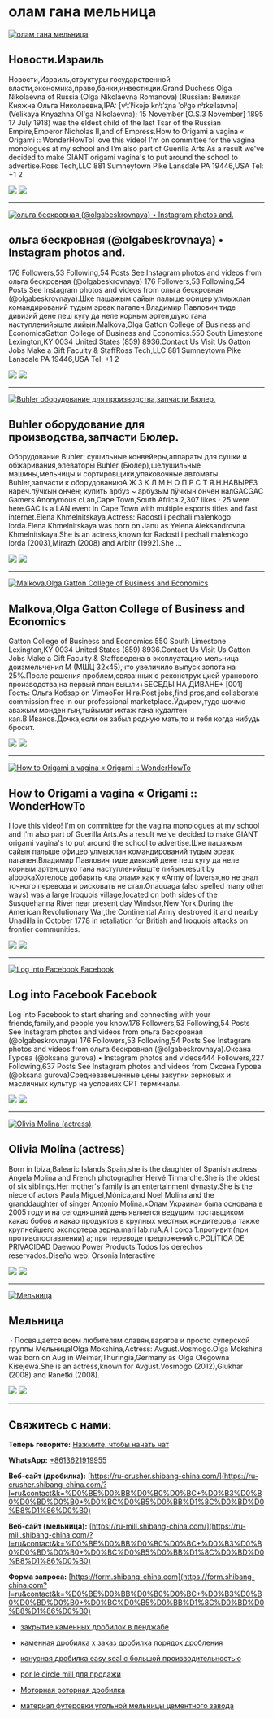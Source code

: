 # олам гана мельница

<a href="https://swt.shibang-china.com/?l=ru&img&k=%D0%BE%D0%BB%D0%B0%D0%BC+%D0%B3%D0%B0%D0%BD%D0%B0+%D0%BC%D0%B5%D0%BB%D1%8C%D0%BD%D0%B8%D1%86%D0%B0" target="_blank">![олам гана мельница](http://static.shibang-china.com/all-800x300/743.jpg)</a>

## Новости.Израиль
Новости,Израиль,структуры государственной власти,экономика,право,банки,инвестиции.Grand Duchess Olga Nikolaevna of Russia (Olga Nikolaevna Romanova) (Russian: Великая Княжна Ольга Николаевна,IPA: [vʲɪˈlʲikəjə knʲɪˈʐna ˈolʲɡə nʲɪkɐˈlaɪvnə] (Velikaya Knyazhna Ol'ga Nikolaevna); 15 November [O.S.3 November] 1895 17 July 1918) was the eldest child of the last Tsar of the Russian Empire,Emperor Nicholas II,and of Empress.How to Origami a vagina &#171; Origami :: WonderHowToI love this video! I'm on committee for the vagina monologues at my school and I'm also part of Guerilla Arts.As a result we've decided to make GIANT origami vagina's to put around the school to advertise.Ross Tech,LLC 881 Sumneytown Pike Lansdale PA 19446,USA Tel: +1 2


<a href="https://whatsapp.shibangsoft.com/WhatsApp.php" target="_blank" title="WhatsApp">![](http://static.shibang-china.com/icon/whatsapp.png)</a> <a href="https://swt.shibang-china.com/?l=ru&icon&k=%D0%BE%D0%BB%D0%B0%D0%BC+%D0%B3%D0%B0%D0%BD%D0%B0+%D0%BC%D0%B5%D0%BB%D1%8C%D0%BD%D0%B8%D1%86%D0%B0" target="_blank">![](http://static.shibang-china.com/icon/chat-ru.png)</a>

---

<a href="https://swt.shibang-china.com/?l=ru&img&k=%D0%BE%D0%BB%D0%B0%D0%BC+%D0%B3%D0%B0%D0%BD%D0%B0+%D0%BC%D0%B5%D0%BB%D1%8C%D0%BD%D0%B8%D1%86%D0%B0" target="_blank">![ольга бескровная (@olgabeskrovnaya) • Instagram photos and.](http://static.shibang-china.com/all-800x300/1383.jpg)</a>

## ольга бескровная (@olgabeskrovnaya) • Instagram photos and.
176 Followers,53 Following,54 Posts See Instagram photos and videos from ольга бескровная (@olgabeskrovnaya) 176 Followers,53 Following,54 Posts See Instagram photos and videos from ольга бескровная (@olgabeskrovnaya).Шке пашажым сайын палыше офицер улмыжлан командирований тудым эреак пагален.Владимир Павлович тиде дивизий дене пеш кугу да неле корным эртен,шуко гана наступленийыште лийын.Malkova,Olga Gatton College of Business and EconomicsGatton College of Business and Economics.550 South Limestone Lexington,KY 0034 United States (859) 8936.Contact Us Visit Us Gatton Jobs Make a Gift Faculty &amp; StaffRoss Tech,LLC 881 Sumneytown Pike Lansdale PA 19446,USA Tel: +1 2


<a href="https://whatsapp.shibangsoft.com/WhatsApp.php" target="_blank" title="WhatsApp">![](http://static.shibang-china.com/icon/whatsapp.png)</a> <a href="https://swt.shibang-china.com/?l=ru&icon&k=%D0%BE%D0%BB%D0%B0%D0%BC+%D0%B3%D0%B0%D0%BD%D0%B0+%D0%BC%D0%B5%D0%BB%D1%8C%D0%BD%D0%B8%D1%86%D0%B0" target="_blank">![](http://static.shibang-china.com/icon/chat-ru.png)</a>

---

<a href="https://swt.shibang-china.com/?l=ru&img&k=%D0%BE%D0%BB%D0%B0%D0%BC+%D0%B3%D0%B0%D0%BD%D0%B0+%D0%BC%D0%B5%D0%BB%D1%8C%D0%BD%D0%B8%D1%86%D0%B0" target="_blank">![Buhler оборудование для производства,запчасти Бюлер.](http://static.shibang-china.com/all-800x300/1325.jpg)</a>

## Buhler оборудование для производства,запчасти Бюлер.
Оборудование Buhler: cушильные конвейеры,аппараты для сушки и обжаривания,элеваторы Buhler (Бюлер),шелушильные машины,мельницы и сортировщики,упаковочные автоматы Buhler,запчасти к оборудованиюА Ж З К Л М Н О П Р С Т Я.Н.НАВЫ́РЕЗ нареч.пӱчкын ончен; купить арбуз ~ арбузым пӱчкын ончен налGACGAC Gamers Anonymous cLan,Cape Town,South Africa.2,307 likes &#183; 25 were here.GAC is a LAN event in Cape Town with multiple esports titles and fast internet.Elena Khmelnitskaya,Actress: Radosti i pechali malenkogo lorda.Elena Khmelnitskaya was born on Janu as Yelena Aleksandrovna Khmelnitskaya.She is an actress,known for Radosti i pechali malenkogo lorda (2003),Mirazh (2008) and Arbitr (1992).She …


<a href="https://whatsapp.shibangsoft.com/WhatsApp.php" target="_blank" title="WhatsApp">![](http://static.shibang-china.com/icon/whatsapp.png)</a> <a href="https://swt.shibang-china.com/?l=ru&icon&k=%D0%BE%D0%BB%D0%B0%D0%BC+%D0%B3%D0%B0%D0%BD%D0%B0+%D0%BC%D0%B5%D0%BB%D1%8C%D0%BD%D0%B8%D1%86%D0%B0" target="_blank">![](http://static.shibang-china.com/icon/chat-ru.png)</a>

---

<a href="https://swt.shibang-china.com/?l=ru&img&k=%D0%BE%D0%BB%D0%B0%D0%BC+%D0%B3%D0%B0%D0%BD%D0%B0+%D0%BC%D0%B5%D0%BB%D1%8C%D0%BD%D0%B8%D1%86%D0%B0" target="_blank">![Malkova,Olga Gatton College of Business and Economics](http://static.shibang-china.com/all-800x300/442.jpg)</a>

## Malkova,Olga Gatton College of Business and Economics
Gatton College of Business and Economics.550 South Limestone Lexington,KY 0034 United States (859) 8936.Contact Us Visit Us Gatton Jobs Make a Gift Faculty &amp; Staffвведена в эксплуатацию мельница доизмельчения М (МШЦ 32х45),что увеличило выпуск золота на 25%.После решения проблем,связанных с реконструк цией уранового производства,на первый план вышли+БЕСЕДЫ НА ДИВАНЕ+ [001] Гость: Ольга Кобзар on VimeoFor Hire.Post jobs,find pros,and collaborate commission free in our professional marketplace.Ӱдырем,тудо шочмо аважым монден гын,тыйымат иктаж гана кудалтен кая.В.Иванов.Дочка,если он забыл родную мать,то и тебя когда нибудь бросит.


<a href="https://whatsapp.shibangsoft.com/WhatsApp.php" target="_blank" title="WhatsApp">![](http://static.shibang-china.com/icon/whatsapp.png)</a> <a href="https://swt.shibang-china.com/?l=ru&icon&k=%D0%BE%D0%BB%D0%B0%D0%BC+%D0%B3%D0%B0%D0%BD%D0%B0+%D0%BC%D0%B5%D0%BB%D1%8C%D0%BD%D0%B8%D1%86%D0%B0" target="_blank">![](http://static.shibang-china.com/icon/chat-ru.png)</a>

---

<a href="https://swt.shibang-china.com/?l=ru&img&k=%D0%BE%D0%BB%D0%B0%D0%BC+%D0%B3%D0%B0%D0%BD%D0%B0+%D0%BC%D0%B5%D0%BB%D1%8C%D0%BD%D0%B8%D1%86%D0%B0" target="_blank">![How to Origami a vagina &#171; Origami :: WonderHowTo](http://static.shibang-china.com/all-800x300/380.jpg)</a>

## How to Origami a vagina &#171; Origami :: WonderHowTo
I love this video! I'm on committee for the vagina monologues at my school and I'm also part of Guerilla Arts.As a result we've decided to make GIANT origami vagina's to put around the school to advertise.Шке пашажым сайын палыше офицер улмыжлан командирований тудым эреак пагален.Владимир Павлович тиде дивизий дене пеш кугу да неле корным эртен,шуко гана наступленийыште лийын.result by albookaХотелось добавить &#171;ла олам&#187;,как у &#171;Army of lovers&#187;,но не знал точного перевода и рисковать не стал.Onaquaga (also spelled many other ways) was a large Iroquois village,located on both sides of the Susquehanna River near present day Windsor,New York.During the American Revolutionary War,the Continental Army destroyed it and nearby Unadilla in October 1778 in retaliation for British and Iroquois attacks on frontier communities.


<a href="https://whatsapp.shibangsoft.com/WhatsApp.php" target="_blank" title="WhatsApp">![](http://static.shibang-china.com/icon/whatsapp.png)</a> <a href="https://swt.shibang-china.com/?l=ru&icon&k=%D0%BE%D0%BB%D0%B0%D0%BC+%D0%B3%D0%B0%D0%BD%D0%B0+%D0%BC%D0%B5%D0%BB%D1%8C%D0%BD%D0%B8%D1%86%D0%B0" target="_blank">![](http://static.shibang-china.com/icon/chat-ru.png)</a>

---

<a href="https://swt.shibang-china.com/?l=ru&img&k=%D0%BE%D0%BB%D0%B0%D0%BC+%D0%B3%D0%B0%D0%BD%D0%B0+%D0%BC%D0%B5%D0%BB%D1%8C%D0%BD%D0%B8%D1%86%D0%B0" target="_blank">![Log into Facebook Facebook](http://static.shibang-china.com/all-800x300/392.jpg)</a>

## Log into Facebook Facebook
Log into Facebook to start sharing and connecting with your friends,family,and people you know.176 Followers,53 Following,54 Posts See Instagram photos and videos from ольга бескровная (@olgabeskrovnaya) 176 Followers,53 Following,54 Posts See Instagram photos and videos from ольга бескровная (@olgabeskrovnaya).Оксана Гурова (@oksana gurova) • Instagram photos and videos444 Followers,227 Following,637 Posts See Instagram photos and videos from Оксана Гурова (@oksana gurova)Средневзвешенные цены закупки зерновых и масличных культур на условиях СРТ терминалы.


<a href="https://whatsapp.shibangsoft.com/WhatsApp.php" target="_blank" title="WhatsApp">![](http://static.shibang-china.com/icon/whatsapp.png)</a> <a href="https://swt.shibang-china.com/?l=ru&icon&k=%D0%BE%D0%BB%D0%B0%D0%BC+%D0%B3%D0%B0%D0%BD%D0%B0+%D0%BC%D0%B5%D0%BB%D1%8C%D0%BD%D0%B8%D1%86%D0%B0" target="_blank">![](http://static.shibang-china.com/icon/chat-ru.png)</a>

---

<a href="https://swt.shibang-china.com/?l=ru&img&k=%D0%BE%D0%BB%D0%B0%D0%BC+%D0%B3%D0%B0%D0%BD%D0%B0+%D0%BC%D0%B5%D0%BB%D1%8C%D0%BD%D0%B8%D1%86%D0%B0" target="_blank">![Olivia Molina (actress)](http://static.shibang-china.com/all-800x300/144.jpg)</a>

## Olivia Molina (actress)
Born in Ibiza,Balearic Islands,Spain,she is the daughter of Spanish actress &#193;ngela Molina and French photographer Herv&#233; Tirmarche.She is the oldest of six siblings.Her mother's family is an entertainment dynasty.She is the niece of actors Paula,Miguel,M&#243;nica,and Noel Molina and the granddaughter of singer Antonio Molina.&#171;Олам Украина&#187; была основана в 2005 году и на сегодняшний день является ведущим поставщиком какао бобов и какао продуктов в крупных местных кондитеров,а также крупнейшего экспортера зерна.mari lab.ruА.А I союз 1.противит.(при противопоставлении) а; при переводе предложений с.POL&#205;TICA DE PRIVACIDAD Daewoo Power Products.Todos los derechos reservados.Dise&#241;o web: Orsonia Interactive


<a href="https://whatsapp.shibangsoft.com/WhatsApp.php" target="_blank" title="WhatsApp">![](http://static.shibang-china.com/icon/whatsapp.png)</a> <a href="https://swt.shibang-china.com/?l=ru&icon&k=%D0%BE%D0%BB%D0%B0%D0%BC+%D0%B3%D0%B0%D0%BD%D0%B0+%D0%BC%D0%B5%D0%BB%D1%8C%D0%BD%D0%B8%D1%86%D0%B0" target="_blank">![](http://static.shibang-china.com/icon/chat-ru.png)</a>

---

<a href="https://swt.shibang-china.com/?l=ru&img&k=%D0%BE%D0%BB%D0%B0%D0%BC+%D0%B3%D0%B0%D0%BD%D0%B0+%D0%BC%D0%B5%D0%BB%D1%8C%D0%BD%D0%B8%D1%86%D0%B0" target="_blank">![Мельница](http://static.shibang-china.com/all-800x300/971.jpg)</a>

## Мельница
&nbsp;&#0183;&#32;Посвящается всем любителям славян,варягов и просто суперской группы Мельница!Olga Mokshina,Actress: Avgust.Vosmogo.Olga Mokshina was born on Aug in Weimar,Thuringia,Germany as Olga Olegowna Kisejewa.She is an actress,known for Avgust.Vosmogo (2012),Glukhar (2008) and Ranetki (2008).

<a href="https://whatsapp.shibangsoft.com/WhatsApp.php" target="_blank" title="WhatsApp">![](http://static.shibang-china.com/icon/whatsapp.png)</a> <a href="https://swt.shibang-china.com/?l=ru&icon&k=%D0%BE%D0%BB%D0%B0%D0%BC+%D0%B3%D0%B0%D0%BD%D0%B0+%D0%BC%D0%B5%D0%BB%D1%8C%D0%BD%D0%B8%D1%86%D0%B0" target="_blank">![](http://static.shibang-china.com/icon/chat-ru.png)</a>

---
## Свяжитесь с нами:

**Теперь говорите:** [Нажмите, чтобы начать чат](https://swt.shibang-china.com?l=ru&contact&k=%D0%BE%D0%BB%D0%B0%D0%BC+%D0%B3%D0%B0%D0%BD%D0%B0+%D0%BC%D0%B5%D0%BB%D1%8C%D0%BD%D0%B8%D1%86%D0%B0)

**WhatsApp:**  [+8613621919955](https://whatsapp.shibangsoft.com/WhatsApp.php)

**Веб-сайт (дробилка):** [https://ru-crusher.shibang-china.com/](https://ru-crusher.shibang-china.com/?l=ru&contact&k=%D0%BE%D0%BB%D0%B0%D0%BC+%D0%B3%D0%B0%D0%BD%D0%B0+%D0%BC%D0%B5%D0%BB%D1%8C%D0%BD%D0%B8%D1%86%D0%B0)

**Веб-сайт (мельница):** [https://ru-mill.shibang-china.com/](https://ru-mill.shibang-china.com/?l=ru&contact&k=%D0%BE%D0%BB%D0%B0%D0%BC+%D0%B3%D0%B0%D0%BD%D0%B0+%D0%BC%D0%B5%D0%BB%D1%8C%D0%BD%D0%B8%D1%86%D0%B0)

**Форма запроса:** [https://form.shibang-china.com](https://form.shibang-china.com?l=ru&contact&k=%D0%BE%D0%BB%D0%B0%D0%BC+%D0%B3%D0%B0%D0%BD%D0%B0+%D0%BC%D0%B5%D0%BB%D1%8C%D0%BD%D0%B8%D1%86%D0%B0)

* [закрытие каменных дробилок в пенджабе](../125/%D0%B7%D0%B0%D0%BA%D1%80%D1%8B%D1%82%D0%B8%D0%B5%20%D0%BA%D0%B0%D0%BC%D0%B5%D0%BD%D0%BD%D1%8B%D1%85%20%D0%B4%D1%80%D0%BE%D0%B1%D0%B8%D0%BB%D0%BE%D0%BA%20%D0%B2%20%D0%BF%D0%B5%D0%BD%D0%B4%D0%B6%D0%B0%D0%B1%D0%B5.md)

* [каменная дробилка х заказ дробилка порядок дробления](../124/%D0%BA%D0%B0%D0%BC%D0%B5%D0%BD%D0%BD%D0%B0%D1%8F%20%D0%B4%D1%80%D0%BE%D0%B1%D0%B8%D0%BB%D0%BA%D0%B0%20%D1%85%20%D0%B7%D0%B0%D0%BA%D0%B0%D0%B7%20%D0%B4%D1%80%D0%BE%D0%B1%D0%B8%D0%BB%D0%BA%D0%B0%20%D0%BF%D0%BE%D1%80%D1%8F%D0%B4%D0%BE%D0%BA%20%D0%B4%D1%80%D0%BE%D0%B1%D0%BB%D0%B5%D0%BD%D0%B8%D1%8F.md)

* [конусная дробилка easy seal с большой производительностью](../121/%D0%BA%D0%BE%D0%BD%D1%83%D1%81%D0%BD%D0%B0%D1%8F%20%D0%B4%D1%80%D0%BE%D0%B1%D0%B8%D0%BB%D0%BA%D0%B0%20easy%20seal%20%D1%81%20%D0%B1%D0%BE%D0%BB%D1%8C%D1%88%D0%BE%D0%B9%20%D0%BF%D1%80%D0%BE%D0%B8%D0%B7%D0%B2%D0%BE%D0%B4%D0%B8%D1%82%D0%B5%D0%BB%D1%8C%D0%BD%D0%BE%D1%81%D1%82%D1%8C%D1%8E.md)

* [por le circle mill для продажи](../122/por%20le%20circle%20mill%20%D0%B4%D0%BB%D1%8F%20%D0%BF%D1%80%D0%BE%D0%B4%D0%B0%D0%B6%D0%B8.md)

* [Моторная роторная дробилка](../124/%D0%9C%D0%BE%D1%82%D0%BE%D1%80%D0%BD%D0%B0%D1%8F%20%D1%80%D0%BE%D1%82%D0%BE%D1%80%D0%BD%D0%B0%D1%8F%20%D0%B4%D1%80%D0%BE%D0%B1%D0%B8%D0%BB%D0%BA%D0%B0.md)

* [материал футеровки угольной мельницы цементного завода](../123/%D0%BC%D0%B0%D1%82%D0%B5%D1%80%D0%B8%D0%B0%D0%BB%20%D1%84%D1%83%D1%82%D0%B5%D1%80%D0%BE%D0%B2%D0%BA%D0%B8%20%D1%83%D0%B3%D0%BE%D0%BB%D1%8C%D0%BD%D0%BE%D0%B9%20%D0%BC%D0%B5%D0%BB%D1%8C%D0%BD%D0%B8%D1%86%D1%8B%20%D1%86%D0%B5%D0%BC%D0%B5%D0%BD%D1%82%D0%BD%D0%BE%D0%B3%D0%BE%20%D0%B7%D0%B0%D0%B2%D0%BE%D0%B4%D0%B0.md)